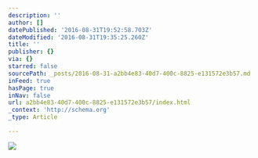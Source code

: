 ```yaml
---
description: ''
author: []
datePublished: '2016-08-31T19:52:58.703Z'
dateModified: '2016-08-31T19:35:25.260Z'
title: ''
publisher: {}
via: {}
starred: false
sourcePath: _posts/2016-08-31-a2bb4e83-40d7-400c-8825-e131572e3b57.md
inFeed: true
hasPage: true
inNav: false
url: a2bb4e83-40d7-400c-8825-e131572e3b57/index.html
_context: 'http://schema.org'
_type: Article

---
```

![](https://the-grid-user-content.s3-us-west-2.amazonaws.com/7319d7ea-69ed-478d-bdcb-66b634c65999.jpg)